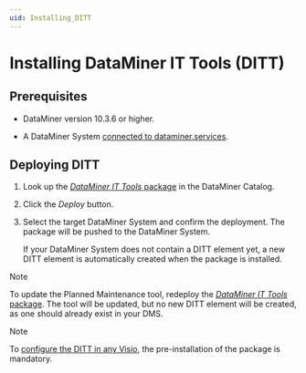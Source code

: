 ```yaml
---
uid: Installing_DITT
---
```


# Installing DataMiner IT Tools (DITT)

## Prerequisites

- DataMiner version 10.3.6 or higher.

- A DataMiner System [connected to dataminer.services](xref:Connecting_your_DataMiner_System_to_the_cloud).

## Deploying DITT

1. Look up the [*DataMiner IT Tools* package](https://catalog.dataminer.services/details/package/5959) in the DataMiner Catalog.

1. Click the *Deploy* button.

1. Select the target DataMiner System and confirm the deployment. The package will be pushed to the DataMiner System.

   If your DataMiner System does not contain a DITT element yet, a new DITT element is automatically created when the package is installed.

> [!NOTE]
> To update the Planned Maintenance tool, redeploy the [*DataMiner IT Tools* package](https://catalog.dataminer.services/details/package/5959). The tool will be updated, but no new DITT element will be created, as one should already exist in your DMS.


> [!NOTE]
> To [configure the DITT in any Visio](xref:Working_With_DITT), the pre-installation of the package is mandatory.



